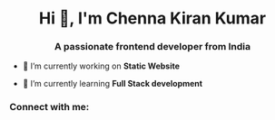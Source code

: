 <h1 align="center">Hi 👋, I'm Chenna Kiran Kumar</h1>
<h3 align="center">A passionate frontend developer from India</h3>

- 🔭 I’m currently working on **Static Website**

- 🌱 I’m currently learning **Full Stack development**

<h3 align="left">Connect with me:</h3>
<p align="left">
</p>

